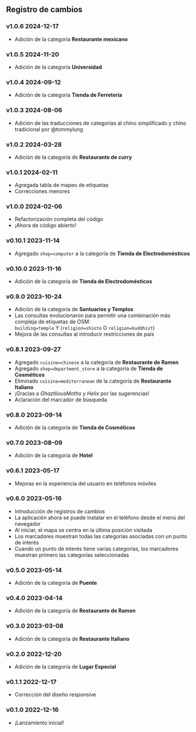 ## Registro de cambios

### v1.0.6 <time>2024-12-17</time>

- Adición de la categoría **Restaurante mexicano**

### v1.0.5 <time>2024-11-20</time>

- Adición de la categoría **Universidad**

### v1.0.4 <time>2024-09-12</time>

- Adición de la categoría **Tienda de Ferretería**

### v1.0.3 <time>2024-08-06</time>

- Adición de las traducciones de categorías al chino simplificado y chino tradicional por @tommylung

### v1.0.2 <time>2024-03-28</time>

- Adición de la categoría de **Restaurante de curry**

### v1.0.1 <time>2024-02-11</time>

- Agregada tabla de mapeo de etiquetas
- Correcciones menores

### v1.0.0 <time>2024-02-06</time>

- Refactorización completa del código
- ¡Ahora de código abierto!

### v0.10.1 <time>2023-11-14</time>

- Agregado `shop=computer` a la categoría de **Tienda de Electrodomésticos**

### v0.10.0 <time>2023-11-16</time>

- Adición de la categoría de **Tienda de Electrodomésticos**

### v0.9.0 <time>2023-10-24</time>

- Adición de la categoría de **Santuarios y Templos**
- Las consultas evolucionaron para permitir una combinación más compleja de etiquetas de OSM:<br> `building=temple` Y (`religion=shinto` O `religion=buddhist`)
- Mejora de las consultas al introducir restricciones de país

### v0.8.1 <time>2023-09-27</time>

- Agregado `cuisine=chinese` a la categoría de **Restaurante de Ramen**
- Agregado `shop=department_store` a la categoría de **Tienda de Cosméticos**
- Eliminado `cuisine=mediterranean` de la categoría de **Restaurante Italiano**
- ¡Gracias a _GhaztliousMoths_ y _Helix_ por las sugerencias!
- Aclaración del marcador de búsqueda

### v0.8.0 <time>2023-09-14</time>

- Adición de la categoría de **Tienda de Cosméticos**

### v0.7.0 <time>2023-08-09</time>

- Adición de la categoría de **Hotel**

### v0.6.1 <time>2023-05-17</time>

- Mejoras en la experiencia del usuario en teléfonos móviles

### v0.6.0 <time>2023-05-16</time>

- Introducción de registros de cambios
- La aplicación ahora se puede instalar en el teléfono desde el menú del navegador
- Al iniciar, el mapa se centra en la última posición visitada
- Los marcadores muestran todas las categorías asociadas con un punto de interés
- Cuando un punto de interés tiene varias categorías, los marcadores muestran primero las categorías seleccionadas

### v0.5.0 <time>2023-05-14</time>

- Adición de la categoría de **Puente**

### v0.4.0 <time>2023-04-14</time>

- Adición de la categoría de **Restaurante de Ramen**

### v0.3.0 <time>2023-03-08</time>

- Adición de la categoría de **Restaurante Italiano**

### v0.2.0 <time>2022-12-20</time>

- Adición de la categoría de **Lugar Especial**

### v0.1.1 <time>2022-12-17</time>

- Corrección del diseño responsive

### v0.1.0 <time>2022-12-16</time>

- ¡Lanzamiento inicial!
